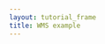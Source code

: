 ```yaml
---
layout: tutorial_frame
title: WMS example
---
```

<script type='text/javascript'>

	var map = L.map('map', {
		center: [-17, -67],
		zoom: 3
	});

	var wmsLayer = L.tileLayer.wms('https://demo.boundlessgeo.com/geoserver/ows?', {
		layers: 'nasa:bluemarble'
	}).addTo(map);

</script>
